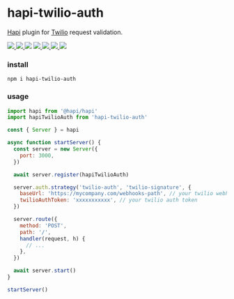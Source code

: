 # hapi-twilio-auth

[Hapi](https://github.com/hapijs/hapi) plugin for [Twilio](https://github.com/twilio/twilio-node) request validation.

<p>
  <a href="https://www.npmjs.com/package/hapi-twilio-auth">
    <img src="https://img.shields.io/npm/v/hapi-twilio-auth.svg?style=flat-square">
  </a>
  <a href="https://travis-ci.com/dnalborczyk/hapi-twilio-auth">
    <img src="https://img.shields.io/travis/dnalborczyk/hapi-twilio-auth.svg?style=flat-square">
  </a>
  <img src="https://img.shields.io/node/v/hapi-twilio-auth.svg?style=flat-square">
  <a href="https://github.com/hapijs/hapi">
    <img src="https://img.shields.io/npm/dependency-version/hapi-twilio-auth/peer/@hapi/hapi.svg?style=flat-square">
  </a>
  <a href="https://github.com/twilio/twilio-node">
    <img src="https://img.shields.io/npm/dependency-version/hapi-twilio-auth/peer/twilio.svg?style=flat-square">
  </a>
  <a href="https://github.com/prettier/prettier">
    <img src="https://img.shields.io/badge/code_style-prettier-ff69b4.svg?style=flat-square">
  </a>
  <img src="https://img.shields.io/npm/l/hapi-twilio-auth.svg?style=flat-square">
</p>

### install

```cli
npm i hapi-twilio-auth
```

### usage

```js
import hapi from '@hapi/hapi'
import hapiTwilioAuth from 'hapi-twilio-auth'

const { Server } = hapi

async function startServer() {
  const server = new Server({
    port: 3000,
  })

  await server.register(hapiTwilioAuth)

  server.auth.strategy('twilio-auth', 'twilio-signature', {
    baseUrl: 'https://mycompany.com/webhooks-path', // your twilio webhooks base url
    twilioAuthToken: 'xxxxxxxxxxx', // your twilio auth token
  })

  server.route({
    method: 'POST',
    path: '/',
    handler(request, h) {
      // ...
    },
  })

  await server.start()
}

startServer()
```
